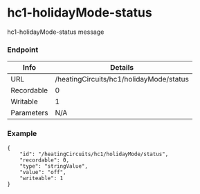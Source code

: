# hc1-holidayMode-status

hc1-holidayMode-status message


### Endpoint

| Info  | Details |
| ------------- | ------------- |
| URL   | /heatingCircuits/hc1/holidayMode/status   |
| Recordable   | 0   |
| Writable   | 1   |
| Parameters  | N/A  |

### Example
```
{
    "id": "/heatingCircuits/hc1/holidayMode/status",
    "recordable": 0,
    "type": "stringValue",
    "value": "off",
    "writeable": 1
}
```
